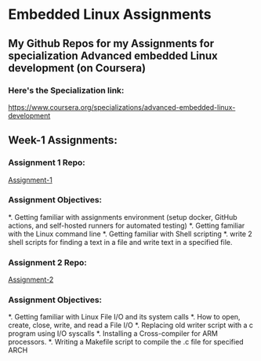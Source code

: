 # Embedded Linux Assignments
## My Github Repos for my Assignments for specialization Advanced embedded Linux development (on Coursera)

### Here's the Specialization link: 
https://www.coursera.org/specializations/advanced-embedded-linux-development
## Week-1 Assignments:
### Assignment 1 Repo: 
<a href="https://github.com/cu-ecen-aeld/assignment-1-ibrahimnazzier" target="_blank">Assignment-1</a>
### Assignment Objectives:
*. Getting familiar with assignments environment (setup docker, GitHub actions, and self-hosted runners for automated testing)
*. Getting familiar with the Linux command line
*. Getting familiar with Shell scripting
*. write 2 shell scripts for finding a text in a file and write text in a specified file.

### Assignment 2 Repo: 
<a href="https://github.com/cu-ecen-aeld/assignment-2-ibrahimnazzier" target="_blank">Assignment-2</a>
### Assignment Objectives:
*. Getting familiar with Linux File I/O and its system calls 
*. How to open, create, close, write, and read a File I/O
*. Replacing old writer script with a c program using I/O syscalls
*. Installing a Cross-compiler for ARM processors.
*. Writing a Makefile script to compile the .c file for specified ARCH
